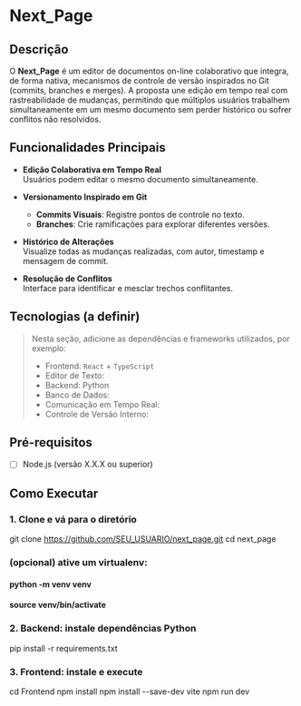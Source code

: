 # Next_Page
## Descrição
O **Next_Page** é um editor de documentos on-line colaborativo que integra, de forma nativa, mecanismos de controle de versão inspirados no Git (commits, branches e merges). A proposta une edição em tempo real com rastreabilidade de mudanças, permitindo que múltiplos usuários trabalhem simultaneamente em um mesmo documento sem perder histórico ou sofrer conflitos não resolvidos.

## Funcionalidades Principais
- **Edição Colaborativa em Tempo Real**  
  Usuários podem editar o mesmo documento simultaneamente.

- **Versionamento Inspirado em Git**  
  - **Commits Visuais**: Registre pontos de controle no texto.  
  - **Branches**: Crie ramificações para explorar diferentes versões.  

- **Histórico de Alterações**  
  Visualize todas as mudanças realizadas, com autor, timestamp e mensagem de commit.

- **Resolução de Conflitos**  
  Interface para identificar e mesclar trechos conflitantes.

## Tecnologias (a definir)
> Nesta seção, adicione as dependências e frameworks utilizados, por exemplo:  
> - Frontend:  `React` + `TypeScript`  
> - Editor de Texto:   
> - Backend: Python
> - Banco de Dados: 
> - Comunicação em Tempo Real:
> - Controle de Versão Interno:   

## Pré-requisitos
- [ ] Node.js (versão X.X.X ou superior)  

## Como Executar
### 1. Clone e vá para o diretório
git clone https://github.com/SEU_USUARIO/next_page.git
cd next_page

### (opcional) ative um virtualenv:
#### python -m venv venv
#### source venv/bin/activate

### 2. Backend: instale dependências Python
pip install -r requirements.txt

### 3. Frontend: instale e execute
cd Frontend
npm install
npm install --save-dev vite
npm run dev


